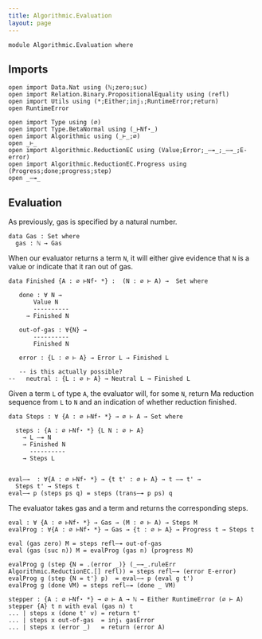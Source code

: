 ```yaml
---
title: Algorithmic.Evaluation
layout: page
---
```

```
module Algorithmic.Evaluation where
```

## Imports

```
open import Data.Nat using (ℕ;zero;suc)
open import Relation.Binary.PropositionalEquality using (refl)
open import Utils using (*;Either;inj₁;RuntimeError;return)
open RuntimeError

open import Type using (∅)
open import Type.BetaNormal using (_⊢Nf⋆_)
open import Algorithmic using (_⊢_;∅)
open _⊢_
open import Algorithmic.ReductionEC using (Value;Error;_—↠_;_—→_;E-error)
open import Algorithmic.ReductionEC.Progress using  (Progress;done;progress;step)
open _—↠_
```

## Evaluation

As previously, gas is specified by a natural number.
```
data Gas : Set where
  gas : ℕ → Gas
```
When our evaluator returns a term `N`, it will either give evidence that
`N` is a value or indicate that it ran out of gas.
```
data Finished {A : ∅ ⊢Nf⋆ *} :  (N : ∅ ⊢ A) →  Set where

   done : ∀ N →
       Value N
       ----------
     → Finished N

   out-of-gas : ∀{N} →
       ----------
       Finished N

   error : {L : ∅ ⊢ A} → Error L → Finished L

   -- is this actually possible?
--   neutral : {L : ∅ ⊢ A} → Neutral L → Finished L
```
Given a term `L` of type `A`, the evaluator will, for some `N`, return
Ma reduction sequence from `L` to `N` and an indication of whether
reduction finished.
```
data Steps : ∀ {A : ∅ ⊢Nf⋆ *} → ∅ ⊢ A → Set where

  steps : {A : ∅ ⊢Nf⋆ *} {L N : ∅ ⊢ A}
    → L —↠ N
    → Finished N
      ----------
    → Steps L


```

```
eval—→  : ∀{A : ∅ ⊢Nf⋆ *} → {t t' : ∅ ⊢ A} → t —→ t' →
  Steps t' → Steps t
eval—→ p (steps ps q) = steps (trans—↠ p ps) q
```

The evaluator takes gas and a term and returns the corresponding steps.
```
eval : ∀ {A : ∅ ⊢Nf⋆ *} → Gas → (M : ∅ ⊢ A) → Steps M
evalProg : ∀{A : ∅ ⊢Nf⋆ *} → Gas → {t : ∅ ⊢ A} → Progress t → Steps t

eval (gas zero) M = steps refl—↠ out-of-gas
eval (gas (suc n)) M = evalProg (gas n) (progress M)

evalProg g (step {N = .(error _)} (_—→_.ruleErr Algorithmic.ReductionEC.[] refl)) = steps refl—↠ (error E-error)
evalProg g (step {N = t'} p)  = eval—→ p (eval g t')
evalProg g (done VM) = steps refl—↠ (done _ VM)

stepper : {A : ∅ ⊢Nf⋆ *} → ∅ ⊢ A → ℕ → Either RuntimeError (∅ ⊢ A)
stepper {A} t n with eval (gas n) t
... | steps x (done t' v) = return t'
... | steps x out-of-gas  = inj₁ gasError
... | steps x (error _)   = return (error A)

```

